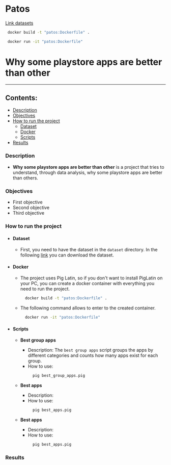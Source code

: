 # Patos

[Link datasets](https://www.kaggle.com/datasets/gauthamp10/google-playstore-apps)

```bash
 docker build -t "patos:Dockerfile" .
```

```bash
 docker run -it "patos:Dockerfile"
```

# Why some playstore apps are better than other 
---
## Contents:
  - [Description](#Description)
  - [Objectives](#Objectives)
  - [How to run the project](#How-to-run-the-project)
      - [Dataset](#Dataset)
      - [Docker](#Docker)
      - [Scripts](#Scripts)
  - [Results](#Results)
  
### Description
  - **Why some playstore apps are better than other** is a project that tries to understand, through data analysis, why some playstore apps are better than others.

### Objectives
- First objective
- Second objective
- Third objective

### How to run the project
- #### Dataset 
  - First, you need to have the dataset in the `dataset` directory. In the following [link](https://www.kaggle.com/datasets/gauthamp10/google-playstore-apps) you can download the dataset.

- #### Docker
  - The project uses Pig Latin, so if you don't want to install PigLatin on your PC, you can create a docker container with everything you need to run the project.
    ```bash
      docker build -t "patos:Dockerfile" .
    ```
  - The following command allows to enter to the created container.
    ```bash
      docker run -it "patos:Dockerfile"
    ```

- #### Scripts
  - **Best group apps**
    - Description: The `best group apps` script groups the apps by different categories and counts how many apps exist for each group.
    - How to use: 
      ```bash
        pig best_group_apps.pig
      ```

  - **Best apps**
    - Description: 
    - How to use: 
      ```bash
        pig best_apps.pig
      ```

  - **Best apps**
    - Description: 
    - How to use: 
      ```bash
        pig best_apps.pig
      ```

### Results 


